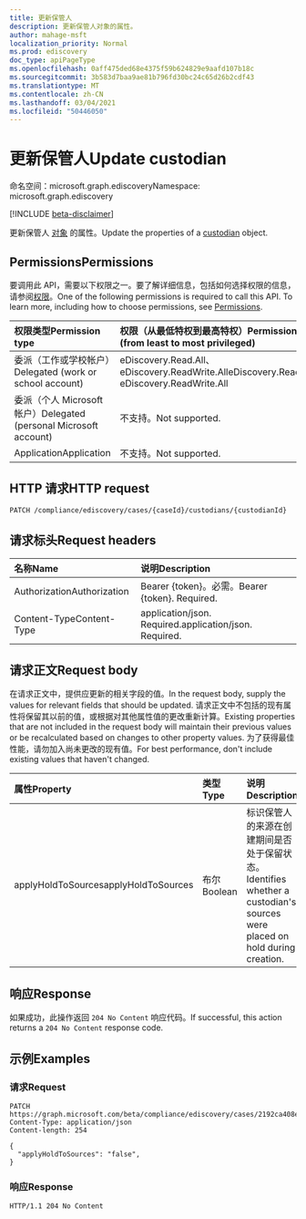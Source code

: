 ```yaml
---
title: 更新保管人
description: 更新保管人对象的属性。
author: mahage-msft
localization_priority: Normal
ms.prod: ediscovery
doc_type: apiPageType
ms.openlocfilehash: 0aff475ded68e4375f59b624829e9aafd107b18c
ms.sourcegitcommit: 3b583d7baa9ae81b796fd30bc24c65d26b2cdf43
ms.translationtype: MT
ms.contentlocale: zh-CN
ms.lasthandoff: 03/04/2021
ms.locfileid: "50446050"
---
```

# <a name="update-custodian"></a><span data-ttu-id="cf548-103">更新保管人</span><span class="sxs-lookup"><span data-stu-id="cf548-103">Update custodian</span></span>

<span data-ttu-id="cf548-104">命名空间：microsoft.graph.ediscovery</span><span class="sxs-lookup"><span data-stu-id="cf548-104">Namespace: microsoft.graph.ediscovery</span></span>

[!INCLUDE [beta-disclaimer](../../includes/beta-disclaimer.md)]

<span data-ttu-id="cf548-105">更新保管人 [对象](../resources/ediscovery-custodian.md) 的属性。</span><span class="sxs-lookup"><span data-stu-id="cf548-105">Update the properties of a [custodian](../resources/ediscovery-custodian.md) object.</span></span>

## <a name="permissions"></a><span data-ttu-id="cf548-106">Permissions</span><span class="sxs-lookup"><span data-stu-id="cf548-106">Permissions</span></span>

<span data-ttu-id="cf548-p101">要调用此 API，需要以下权限之一。要了解详细信息，包括如何选择权限的信息，请参阅[权限](/graph/permissions-reference)。</span><span class="sxs-lookup"><span data-stu-id="cf548-p101">One of the following permissions is required to call this API. To learn more, including how to choose permissions, see [Permissions](/graph/permissions-reference).</span></span>

|<span data-ttu-id="cf548-109">权限类型</span><span class="sxs-lookup"><span data-stu-id="cf548-109">Permission type</span></span>|<span data-ttu-id="cf548-110">权限（从最低特权到最高特权）</span><span class="sxs-lookup"><span data-stu-id="cf548-110">Permissions (from least to most privileged)</span></span>|
|:---|:---|
|<span data-ttu-id="cf548-111">委派（工作或学校帐户）</span><span class="sxs-lookup"><span data-stu-id="cf548-111">Delegated (work or school account)</span></span>|<span data-ttu-id="cf548-112">eDiscovery.Read.All、eDiscovery.ReadWrite.All</span><span class="sxs-lookup"><span data-stu-id="cf548-112">eDiscovery.Read.All, eDiscovery.ReadWrite.All</span></span>|
|<span data-ttu-id="cf548-113">委派（个人 Microsoft 帐户）</span><span class="sxs-lookup"><span data-stu-id="cf548-113">Delegated (personal Microsoft account)</span></span>|<span data-ttu-id="cf548-114">不支持。</span><span class="sxs-lookup"><span data-stu-id="cf548-114">Not supported.</span></span>|
|<span data-ttu-id="cf548-115">Application</span><span class="sxs-lookup"><span data-stu-id="cf548-115">Application</span></span>|<span data-ttu-id="cf548-116">不支持。</span><span class="sxs-lookup"><span data-stu-id="cf548-116">Not supported.</span></span>|

## <a name="http-request"></a><span data-ttu-id="cf548-117">HTTP 请求</span><span class="sxs-lookup"><span data-stu-id="cf548-117">HTTP request</span></span>

<!-- {
  "blockType": "ignored"
}
-->

``` http
PATCH /compliance/ediscovery/cases/{caseId}/custodians/{custodianId}
```

## <a name="request-headers"></a><span data-ttu-id="cf548-118">请求标头</span><span class="sxs-lookup"><span data-stu-id="cf548-118">Request headers</span></span>

|<span data-ttu-id="cf548-119">名称</span><span class="sxs-lookup"><span data-stu-id="cf548-119">Name</span></span>|<span data-ttu-id="cf548-120">说明</span><span class="sxs-lookup"><span data-stu-id="cf548-120">Description</span></span>|
|:---|:---|
|<span data-ttu-id="cf548-121">Authorization</span><span class="sxs-lookup"><span data-stu-id="cf548-121">Authorization</span></span>|<span data-ttu-id="cf548-p102">Bearer {token}。必需。</span><span class="sxs-lookup"><span data-stu-id="cf548-p102">Bearer {token}. Required.</span></span>|
|<span data-ttu-id="cf548-124">Content-Type</span><span class="sxs-lookup"><span data-stu-id="cf548-124">Content-Type</span></span>|<span data-ttu-id="cf548-p103">application/json. Required.</span><span class="sxs-lookup"><span data-stu-id="cf548-p103">application/json. Required.</span></span>|

## <a name="request-body"></a><span data-ttu-id="cf548-127">请求正文</span><span class="sxs-lookup"><span data-stu-id="cf548-127">Request body</span></span>

<span data-ttu-id="cf548-128">在请求正文中，提供应更新的相关字段的值。</span><span class="sxs-lookup"><span data-stu-id="cf548-128">In the request body, supply the values for relevant fields that should be updated.</span></span> <span data-ttu-id="cf548-129">请求正文中不包括的现有属性将保留其以前的值，或根据对其他属性值的更改重新计算。</span><span class="sxs-lookup"><span data-stu-id="cf548-129">Existing properties that are not included in the request body will maintain their previous values or be recalculated based on changes to other property values.</span></span> <span data-ttu-id="cf548-130">为了获得最佳性能，请勿加入尚未更改的现有值。</span><span class="sxs-lookup"><span data-stu-id="cf548-130">For best performance, don't include existing values that haven't changed.</span></span>

|<span data-ttu-id="cf548-131">属性</span><span class="sxs-lookup"><span data-stu-id="cf548-131">Property</span></span>|<span data-ttu-id="cf548-132">类型</span><span class="sxs-lookup"><span data-stu-id="cf548-132">Type</span></span>|<span data-ttu-id="cf548-133">说明</span><span class="sxs-lookup"><span data-stu-id="cf548-133">Description</span></span>|
|:---|:---|:---|
|<span data-ttu-id="cf548-134">applyHoldToSources</span><span class="sxs-lookup"><span data-stu-id="cf548-134">applyHoldToSources</span></span>|<span data-ttu-id="cf548-135">布尔</span><span class="sxs-lookup"><span data-stu-id="cf548-135">Boolean</span></span>|<span data-ttu-id="cf548-136">标识保管人的来源在创建期间是否处于保留状态。</span><span class="sxs-lookup"><span data-stu-id="cf548-136">Identifies whether a custodian's sources were placed on hold during creation.</span></span>|

## <a name="response"></a><span data-ttu-id="cf548-137">响应</span><span class="sxs-lookup"><span data-stu-id="cf548-137">Response</span></span>

<span data-ttu-id="cf548-138">如果成功，此操作返回 `204 No Content` 响应代码。</span><span class="sxs-lookup"><span data-stu-id="cf548-138">If successful, this action returns a `204 No Content` response code.</span></span>

## <a name="examples"></a><span data-ttu-id="cf548-139">示例</span><span class="sxs-lookup"><span data-stu-id="cf548-139">Examples</span></span>

### <a name="request"></a><span data-ttu-id="cf548-140">请求</span><span class="sxs-lookup"><span data-stu-id="cf548-140">Request</span></span>

<!-- {
  "blockType": "request",
  "name": "update_custodian"
}
-->

``` http
PATCH https://graph.microsoft.com/beta/compliance/ediscovery/cases/2192ca408ea2410eba3bec8ae873be6b/custodians/45454331323337443946343043464239
Content-Type: application/json
Content-length: 254

{
  "applyHoldToSources": "false",
}
```

### <a name="response"></a><span data-ttu-id="cf548-141">响应</span><span class="sxs-lookup"><span data-stu-id="cf548-141">Response</span></span>

<!-- {
  "blockType": "response",
  "truncated": true,
  "@odata.type": "microsoft.graph.ediscovery.custodian"
}
-->

``` http
HTTP/1.1 204 No Content
```
